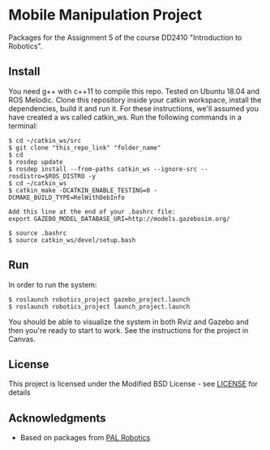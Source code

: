 # Mobile Manipulation Project

Packages for the Assignment 5 of the course DD2410 "Introduction to Robotics".

## Install
You need g++ with c++11 to compile this repo.
Tested on Ubuntu 18.04 and ROS Melodic.
Clone this repository inside your catkin workspace, install the dependencies, build it and run it.
For these instructions, we'll assumed you have created a ws called catkin_ws. 
Run the following commands in a terminal:
```
$ cd ~/catkin_ws/src
$ git clone "this_repo_link" "folder_name"
$ cd 
$ rosdep update
$ rosdep install --from-paths catkin_ws --ignore-src --rosdistro=$ROS_DISTRO -y
$ cd ~/catkin_ws
$ catkin_make -DCATKIN_ENABLE_TESTING=0 -DCMAKE_BUILD_TYPE=RelWithDebInfo

Add this line at the end of your .bashrc file:
export GAZEBO_MODEL_DATABASE_URI=http://models.gazebosim.org/

$ source .bashrc
$ source catkin_ws/devel/setup.bash
```
## Run
In order to run the system:
```
$ roslaunch robotics_project gazebo_project.launch
$ roslaunch robotics_project launch_project.launch
```
You should be able to visualize the system in both Rviz and Gazebo and then you're ready to start to work.
See the instructions for the project in Canvas.

## License

This project is licensed under the Modified BSD License - see [LICENSE](https://opensource.org/licenses/BSD-3-Clause) for details

## Acknowledgments

* Based on packages from [PAL Robotics](http://www.pal-robotics.com/en/home/)
